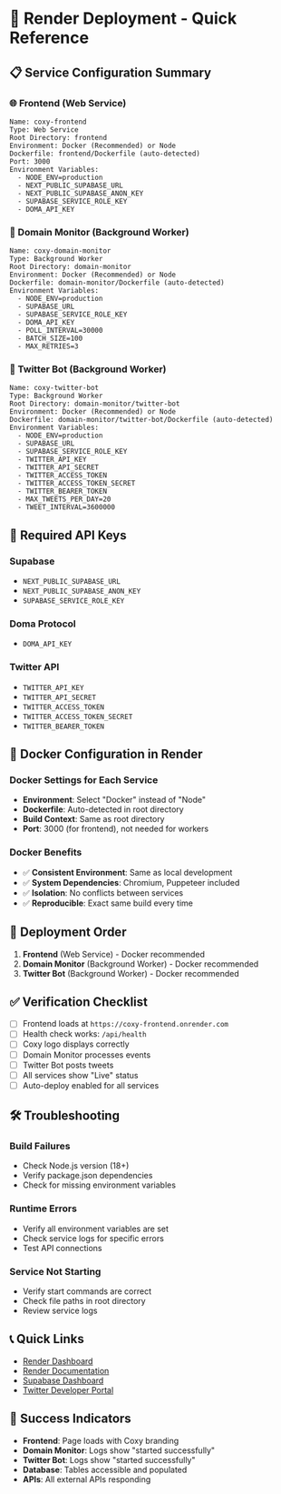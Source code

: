 # 🚀 Render Deployment - Quick Reference

## 📋 Service Configuration Summary

### 🌐 Frontend (Web Service)
```
Name: coxy-frontend
Type: Web Service
Root Directory: frontend
Environment: Docker (Recommended) or Node
Dockerfile: frontend/Dockerfile (auto-detected)
Port: 3000
Environment Variables:
  - NODE_ENV=production
  - NEXT_PUBLIC_SUPABASE_URL
  - NEXT_PUBLIC_SUPABASE_ANON_KEY
  - SUPABASE_SERVICE_ROLE_KEY
  - DOMA_API_KEY
```

### 🔄 Domain Monitor (Background Worker)
```
Name: coxy-domain-monitor
Type: Background Worker
Root Directory: domain-monitor
Environment: Docker (Recommended) or Node
Dockerfile: domain-monitor/Dockerfile (auto-detected)
Environment Variables:
  - NODE_ENV=production
  - SUPABASE_URL
  - SUPABASE_SERVICE_ROLE_KEY
  - DOMA_API_KEY
  - POLL_INTERVAL=30000
  - BATCH_SIZE=100
  - MAX_RETRIES=3
```

### 🤖 Twitter Bot (Background Worker)
```
Name: coxy-twitter-bot
Type: Background Worker
Root Directory: domain-monitor/twitter-bot
Environment: Docker (Recommended) or Node
Dockerfile: domain-monitor/twitter-bot/Dockerfile (auto-detected)
Environment Variables:
  - NODE_ENV=production
  - SUPABASE_URL
  - SUPABASE_SERVICE_ROLE_KEY
  - TWITTER_API_KEY
  - TWITTER_API_SECRET
  - TWITTER_ACCESS_TOKEN
  - TWITTER_ACCESS_TOKEN_SECRET
  - TWITTER_BEARER_TOKEN
  - MAX_TWEETS_PER_DAY=20
  - TWEET_INTERVAL=3600000
```

## 🔑 Required API Keys

### Supabase
- `NEXT_PUBLIC_SUPABASE_URL`
- `NEXT_PUBLIC_SUPABASE_ANON_KEY`
- `SUPABASE_SERVICE_ROLE_KEY`

### Doma Protocol
- `DOMA_API_KEY`

### Twitter API
- `TWITTER_API_KEY`
- `TWITTER_API_SECRET`
- `TWITTER_ACCESS_TOKEN`
- `TWITTER_ACCESS_TOKEN_SECRET`
- `TWITTER_BEARER_TOKEN`

## 🐳 Docker Configuration in Render

### **Docker Settings for Each Service**
- **Environment**: Select "Docker" instead of "Node"
- **Dockerfile**: Auto-detected in root directory
- **Build Context**: Same as root directory
- **Port**: 3000 (for frontend), not needed for workers

### **Docker Benefits**
- ✅ **Consistent Environment**: Same as local development
- ✅ **System Dependencies**: Chromium, Puppeteer included
- ✅ **Isolation**: No conflicts between services
- ✅ **Reproducible**: Exact same build every time

## 🚀 Deployment Order

1. **Frontend** (Web Service) - Docker recommended
2. **Domain Monitor** (Background Worker) - Docker recommended  
3. **Twitter Bot** (Background Worker) - Docker recommended

## ✅ Verification Checklist

- [ ] Frontend loads at `https://coxy-frontend.onrender.com`
- [ ] Health check works: `/api/health`
- [ ] Coxy logo displays correctly
- [ ] Domain Monitor processes events
- [ ] Twitter Bot posts tweets
- [ ] All services show "Live" status
- [ ] Auto-deploy enabled for all services

## 🛠️ Troubleshooting

### Build Failures
- Check Node.js version (18+)
- Verify package.json dependencies
- Check for missing environment variables

### Runtime Errors
- Verify all environment variables are set
- Check service logs for specific errors
- Test API connections

### Service Not Starting
- Verify start commands are correct
- Check file paths in root directory
- Review service logs

## 📞 Quick Links

- [Render Dashboard](https://render.com/dashboard)
- [Render Documentation](https://render.com/docs)
- [Supabase Dashboard](https://supabase.com/dashboard)
- [Twitter Developer Portal](https://developer.twitter.com/)

## 🎯 Success Indicators

- **Frontend**: Page loads with Coxy branding
- **Domain Monitor**: Logs show "started successfully"
- **Twitter Bot**: Logs show "started successfully"
- **Database**: Tables accessible and populated
- **APIs**: All external APIs responding

